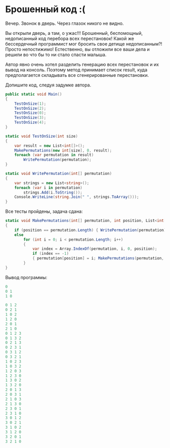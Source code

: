 # Брошенный код :(

Вечер. Звонок в дверь. Через глазок никого не видно.

Вы открыли дверь, а там, о ужас!!! Брошенный, беспомощный, недописанный код перебора всех перестановок! Какой же бессердечный программист мог бросить свое детище недописанным?! Просто непостижимо! Естественно, вы отложили все ваши дела и решили во что бы то ни стало спасти малыша.

Автор явно очень хотел разделить генерацию всех перестановок и их вывод на консоль. Поэтому метод принимает список result, куда предполагается складывать все сгенерированные перестановки.

Допишите код, следуя задумке автора.

```cs
public static void Main()
{
    TestOnSize(1);
    TestOnSize(2);
    TestOnSize(0);
    TestOnSize(3);
    TestOnSize(4);
}

static void TestOnSize(int size)
{
    var result = new List<int[]>();
    MakePermutations(new int[size], 0, result);
    foreach (var permutation in result)
        WritePermutation(permutation);
}

static void WritePermutation(int[] permutation)
{
    var strings = new List<string>();
    foreach (var i in permutation)
        strings.Add(i.ToString());
    Console.WriteLine(string.Join(" ", strings.ToArray()));
}
```

Все тесты пройдены, задача сдана:
```cs
static void MakePermutations(int[] permutation, int position, List<int[]> result)
{
    if (position == permutation.Length) { WritePermutation(permutation); return; }
    else
        for (int i = 0; i < permutation.Length; i++)
        {
            var index = Array.IndexOf(permutation, i, 0, position);
            if (index == -1)
            { permutation[position] = i; MakePermutations(permutation, position + 1, result); }
        }
}
```

Вывод программы:
```cs
0
0 1
1 0

0 1 2
0 2 1
1 0 2
1 2 0
2 0 1
2 1 0
0 1 2 3
0 1 3 2
0 2 1 3
0 2 3 1
0 3 1 2
0 3 2 1
1 0 2 3
1 0 3 2
1 2 0 3
1 2 3 0
1 3 0 2
1 3 2 0
2 0 1 3
2 0 3 1
2 1 0 3
2 1 3 0
2 3 0 1
2 3 1 0
3 0 1 2
3 0 2 1
3 1 0 2
3 1 2 0
3 2 0 1
3 2 1 0
```
